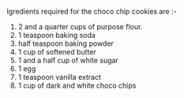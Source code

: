 Igredients required for the choco chip cookies are :-
1. 2 and a quarter cups of purpose flour.
2. 1 teaspoon baking soda
3. half teaspoon baking powder
4. 1 cup of softened butter
5. 1 and a half cup of white sugar
6. 1 egg
7. 1 teaspoon vanilla extract
8. 1 cup of dark and white choco chips
